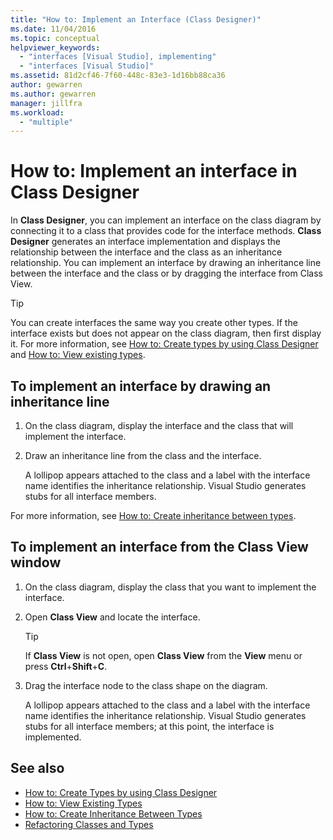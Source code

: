 ```yaml
---
title: "How to: Implement an Interface (Class Designer)"
ms.date: 11/04/2016
ms.topic: conceptual
helpviewer_keywords:
  - "interfaces [Visual Studio], implementing"
  - "interfaces [Visual Studio]"
ms.assetid: 81d2cf46-7f60-448c-83e3-1d16bb88ca36
author: gewarren
ms.author: gewarren
manager: jillfra
ms.workload:
  - "multiple"
---
```

# How to: Implement an interface in Class Designer

In **Class Designer**, you can implement an interface on the class diagram by connecting it to a class that provides code for the interface methods. **Class Designer** generates an interface implementation and displays the relationship between the interface and the class as an inheritance relationship. You can implement an interface by drawing an inheritance line between the interface and the class or by dragging the interface from Class View.

> [!TIP]
> You can create interfaces the same way you create other types. If the interface exists but does not appear on the class diagram, then first display it. For more information, see [How to: Create types by using Class Designer](how-to-create-types.md) and [How to: View existing types](how-to-view-existing-types.md).

## To implement an interface by drawing an inheritance line

1. On the class diagram, display the interface and the class that will implement the interface.

2. Draw an inheritance line from the class and the interface.

     A lollipop appears attached to the class and a label with the interface name identifies the inheritance relationship. Visual Studio generates stubs for all interface members.

For more information, see [How to: Create inheritance between types](how-to-create-inheritance-between-types.md).

## To implement an interface from the Class View window

1. On the class diagram, display the class that you want to implement the interface.

2. Open **Class View** and locate the interface.

    > [!TIP]
    > If **Class View** is not open, open **Class View** from the **View** menu or press **Ctrl**+**Shift**+**C**.

3. Drag the interface node to the class shape on the diagram.

     A lollipop appears attached to the class and a label with the interface name identifies the inheritance relationship. Visual Studio generates stubs for all interface members; at this point, the interface is implemented.

## See also

- [How to: Create Types by using Class Designer](how-to-create-types.md)
- [How to: View Existing Types](how-to-view-existing-types.md)
- [How to: Create Inheritance Between Types](how-to-create-inheritance-between-types.md)
- [Refactoring Classes and Types](refactoring-classes-and-types.md)